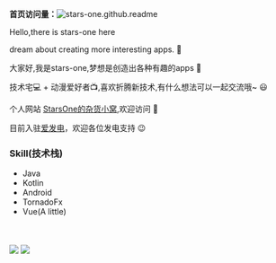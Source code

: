 
**首页访问量：**![stars-one.github.readme](https://count.getloli.com/get/@stars-one.github.readme)

Hello,there is stars-one here

dream about creating more interesting apps. 📱

大家好,我是stars-one,梦想是创造出各种有趣的apps 📱

技术宅💻 + 动漫爱好者📺,喜欢折腾新技术,有什么想法可以一起交流哦~ 😃



个人网站 [StarsOne的杂货小窝](https://stars-one.site/),欢迎访问 🎉

目前入驻[爱发电](https://afdian.net/@stars-one)，欢迎各位发电支持 :wink:
### Skill(技术栈)

- Java
- Kotlin
- Android
- TornadoFx
- Vue(A little)


<br>

<img src="https://github-readme-stats.vercel.app/api?username=stars-one&show_icons=true&icon_color=CE1D2D&text_color=718096&bg_color=ffffff&hide_title=true&locale=cn&card_width=450" />

<img style="margin-top:20px !important;" src="https://github-readme-stats.vercel.app/api/top-langs/?username=stars-one&card_width=450&theme=vue&layout=compact&langs_count=10&hide=dart,batchfile,ruby,html,css,objective-c&locale=cn" />
